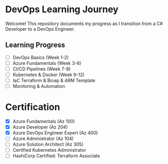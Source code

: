 # DevOps Learning Journey
Welcome! This repository documents my progress as I transition from a C# Developer to a DevOps Engineer.

## Learning Progress
- [ ] DevOps Basics (Week 1-2)
- [ ] Azure Fundamentals (Week 3-6)
- [ ] CI/CD Pipelines (Week 7-8)
- [ ] Kubernetes & Docker (Week 9-12)
- [ ] IaC Terraform & Bicep & ARM Template
- [ ] Monitoring & Automation

# Certification
- [x] Azure Fundamentals (Az 100)
- [x] Azure Developer (Az 204)
- [x] Azure DevOps Engineer Expert (Az 400)
- [ ] Azure Administrator (Az 104)
- [ ] Azure Solution Architect (Az 305)
- [ ] Certified Kubernetes Administrator
- [ ] HashiCorp Certified: Terraform Associate